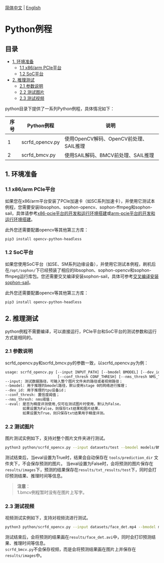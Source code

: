 [简体中文](./README.md) | [English](./README_EN.md)

# Python例程

## 目录

* [1. 环境准备](#1-环境准备)
    * [1.1 x86/arm PCIe平台](#11-x86arm-pcie平台)
    * [1.2 SoC平台](#12-soc平台)
* [2. 推理测试](#2-推理测试)
    * [2.1 参数说明](#21-参数说明)
    * [2.2 测试图片](#22-测试图片)
    * [2.3 测试视频](#23-测试视频)

python目录下提供了一系列Python例程，具体情况如下：

| 序号 |  Python例程      | 说明                                |
| ---- | ---------------- | -----------------------------------  |
| 1    | scrfd_opencv.py | 使用OpenCV解码、OpenCV前处理、SAIL推理 |
| 2    | scrfd_bmcv.py   | 使用SAIL解码、BMCV前处理、SAIL推理 |

## 1. 环境准备
### 1.1 x86/arm PCIe平台

如果您在x86/arm平台安装了PCIe加速卡（如SC系列加速卡），并使用它测试本例程，您需要安装libsophon、sophon-opencv、sophon-ffmpeg和sophon-sail，具体请参考[x86-pcie平台的开发和运行环境搭建](../../../docs/Environment_Install_Guide.md#3-x86-pcie平台的开发和运行环境搭建)或[arm-pcie平台的开发和运行环境搭建](../../../docs/Environment_Install_Guide.md#5-arm-pcie平台的开发和运行环境搭建)。

此外您还需要配置opencv等其他第三方库：
```bash
pip3 install opencv-python-headless
```

### 1.2 SoC平台

如果您使用SoC平台（如SE、SM系列边缘设备），并使用它测试本例程，刷机后在`/opt/sophon/`下已经预装了相应的libsophon、sophon-opencv和sophon-ffmpeg运行库包。您还需要交叉编译安装sophon-sail，具体可参考[交叉编译安装sophon-sail](../../../docs/Environment_Install_Guide.md#42-交叉编译安装sophon-sail)。

此外您还需要配置opencv等其他第三方库：
```bash
pip3 install opencv-python-headless
```
## 2. 推理测试
python例程不需要编译，可以直接运行，PCIe平台和SoC平台的测试参数和运行方式是相同的。
### 2.1 参数说明
scrfd_opencv.py和scrfd_bmcv.py的参数一致，以scrfd_opencv.py为例：
```bash
usage: scrfd_opencv.py [--input INPUT_PATH] [--bmodel BMODEL] [--dev_id DEV_ID]
                        [--conf_thresh CONF_THRESH] [--nms_thresh NMS_THRESH]
--input: 测试数据路径，可输入整个图片文件夹的路径或者视频路径；
--bmodel: 用于推理的bmodel路径，默认使用stage 0的网络进行推理；
--dev_id: 用于推理的tpu设备id；
--conf_thresh: 置信度阈值；
--nms_thresh: nms阈值；
--eval: 是否为精度评测使用,仅可在测试图片时使用，默认为False，        
        如果设置为False，则保存txt结果和图片结果，
        如果设置为True，则只保存txt结果用于精度评测。
```

### 2.2 测试图片
图片测试实例如下，支持对整个图片文件夹进行测试。
```bash
python3 python/scrfd_opencv.py --input datasets/test --bmodel models/BM1684/scrfd_10g_kps_fp32_1b.bmodel --dev_id 0 --conf_thresh 0.5 --nms_thresh 0.5 --eval True
```
测试结束后，当eval设置为True时，结果会自动保存在 `tools/prediction_dir` 文件夹下，不会保存预测的图片。
当eval设置为False时，会将预测的图片保存在`results/images`下，预测的结果保存在`results/txt_results/test`下，同时会打印预测结果、推理时间等信息。

> **注意**：  
> 1.bmcv例程暂时没有在图片上写字。

### 2.3 测试视频
视频测试实例如下，支持对视频流进行测试。
```bash
python3 python/scrfd_opencv.py --input datasets/face_det.mp4 --bmodel models/BM1684/scrfd_10g_kps_fp32_1b.bmodel --dev_id 0 --conf_thresh 0.5 --nms_thresh 0.5
```
测试结束后，会将预测的结果画在`results/face_det.avi`中，同时会打印预测结果、推理时间等信息。  
`scrfd_bmcv.py`不会保存视频，而是会将预测结果画在图片上并保存在`results/images`中。
